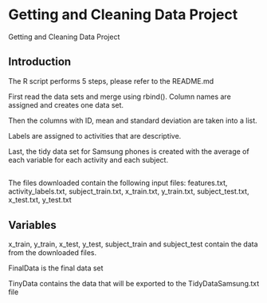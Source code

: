 # Getting and Cleaning Data Project
Getting and Cleaning Data Project

## Introduction
The R script performs 5 steps, please refer to the README.md

First read the data sets and merge using rbind(). Column names are assigned and creates one data set.

Then the columns with ID, mean and standard deviation are taken into a list.

Labels are assigned to activities that are descriptive.

Last, the tidy data set for Samsung phones is created with the average of each variable for each activity and each subject.

##
The files downloaded contain the following input files:
features.txt, activity_labels.txt, subject_train.txt, x_train.txt, y_train.txt, subject_test.txt, x_test.txt, y_test.txt



## Variables
x_train, y_train, x_test, y_test, subject_train and subject_test contain the data from the downloaded files.

FinalData is the final data set

TinyData contains the data that will be exported to the TidyDataSamsung.txt file
